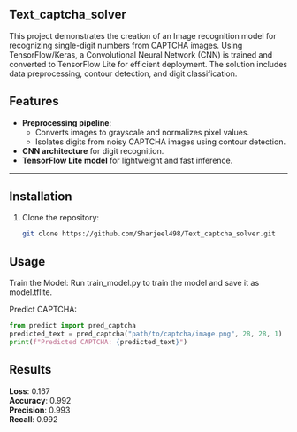 ## Text_captcha_solver
This project demonstrates the creation of an Image recognition model for recognizing single-digit numbers from CAPTCHA images. Using TensorFlow/Keras, a Convolutional Neural Network (CNN) is trained and converted to TensorFlow Lite for efficient deployment. The solution includes data preprocessing, contour detection, and digit classification.

## Features
- **Preprocessing pipeline**:
  - Converts images to grayscale and normalizes pixel values.
  - Isolates digits from noisy CAPTCHA images using contour detection.
- **CNN architecture** for digit recognition.
- **TensorFlow Lite model** for lightweight and fast inference.

---

## Installation

1. Clone the repository:
   ```bash
   git clone https://github.com/Sharjeel498/Text_captcha_solver.git

## Usage

  Train the Model:
  Run train_model.py to train the model and save it as model.tflite.
  
  Predict CAPTCHA:

  ```python
  from predict import pred_captcha
  predicted_text = pred_captcha("path/to/captcha/image.png", 28, 28, 1)
  print(f"Predicted CAPTCHA: {predicted_text}")
  ```
## Results
**Loss**:      0.167<br>
**Accuracy**:  0.992 <br>
**Precision**: 0.993 <br>
**Recall**:    0.992 <br>

